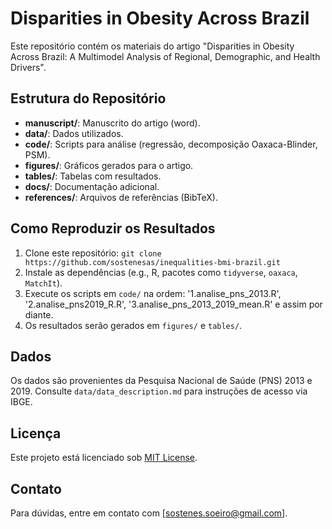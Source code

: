 # Disparities in Obesity Across Brazil

Este repositório contém os materiais do artigo "Disparities in Obesity Across Brazil: A Multimodel Analysis of Regional, Demographic, and Health Drivers".

## Estrutura do Repositório
- **manuscript/**: Manuscrito do artigo (word).
- **data/**: Dados utilizados.
- **code/**: Scripts para análise (regressão, decomposição Oaxaca-Blinder, PSM).
- **figures/**: Gráficos gerados para o artigo.
- **tables/**: Tabelas com resultados.
- **docs/**: Documentação adicional.
- **references/**: Arquivos de referências (BibTeX).

## Como Reproduzir os Resultados
1. Clone este repositório: `git clone https://github.com/sostenesas/inequalities-bmi-brazil.git`
2. Instale as dependências (e.g., R, pacotes como `tidyverse`, `oaxaca`, `MatchIt`).
3. Execute os scripts em `code/` na ordem: '1.analise_pns_2013.R', '2.analise_pns2019_R.R', '3.analise_pns_2013_2019_mean.R' e assim por diante.
4. Os resultados serão gerados em `figures/` e `tables/`.

## Dados
Os dados são provenientes da Pesquisa Nacional de Saúde (PNS) 2013 e 2019. Consulte `data/data_description.md` para instruções de acesso via IBGE.

## Licença
Este projeto está licenciado sob [MIT License](LICENSE).

## Contato
Para dúvidas, entre em contato com [sostenes.soeiro@gmail.com].
